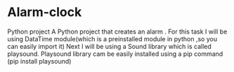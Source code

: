 # Alarm-clock
Python project
A Python project that creates an alarm .
For this task I will be using DataTime module(which is a preinstalled module in python ,so you can easily import it) 
Next I will be using a Sound library which is called playsound.
Playsound library cam be easily installed using a pip command (pip install playsound)
